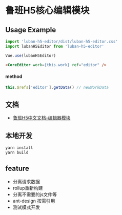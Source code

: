 <!--
 * @author: Mater
 * @Email: bxh8640@gmail.com
 * @Date: 2020-10-29 19:52:14
 * @LastEditTime: 2020-11-03 10:29:39
 * @Description: 
-->
# 鲁班H5核心编辑模块

## Usage Example

```js
import 'luban-h5-editor/dist/luban-h5-editor.css'
import lubanH5Editor from 'luban-h5-editor'

Vue.use(lubanH5Editor)
```

```html
<CoreEditor work={this.work} ref="editor" />
```

#### method

```js
this.$refs['editor'].getData() // newWorkData
```

## 文档

- [鲁班H5中文文档-编辑器模块](https://www.yuque.com/luban-h5/docs/esniuh)

## 本地开发

```sh
yarn install
yarn build
```

## feature

- 分离请求数据
- rollup重新构建
- 分离不需要的js文件等
- ant-design 按需引用
- 测试模式开发